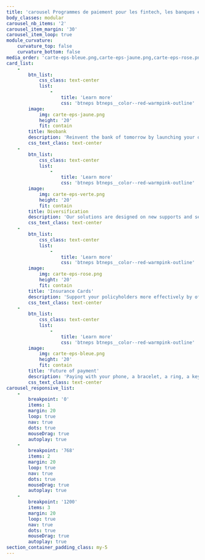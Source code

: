 ```yaml
---
title: 'carousel Programmes de paiement pour les fintech, les banques et assurances'
body_classes: modular
carousel_nb_items: '2'
carousel_item_margin: '30'
carousel_item_loop: true
module_curvature:
    curvature_top: false
    curvature_bottom: false
media_order: 'carte-eps-bleue.png,carte-eps-jaune.png,carte-eps-rose.png,carte-eps-verte.png'
card_list:
    -
        btn_list:
            css_class: text-center
            list:
                -
                    title: 'Learn more'
                    css: 'btneps btneps__color--red-warmpink-outline'
        image:
            img: carte-eps-jaune.png
            height: '20'
            fit: contain
        title: Neobank
        description: 'Reinvent the bank of tomorrow by launching your own digital services integrating mobile banking, e-wallets and virtual and physical rechargeable cards. '
        css_text_class: text-center
    -
        btn_list:
            css_class: text-center
            list:
                -
                    title: 'Learn more'
                    css: 'btneps btneps__color--red-warmpink-outline'
        image:
            img: carte-eps-verte.png
            height: '20'
            fit: contain
        title: Diversification
        description: 'Our solutions are designed on new supports and services that adapt to new categories of customers. Imagine disruptive services to develop your current offer.'
        css_text_class: text-center
    -
        btn_list:
            css_class: text-center
            list:
                -
                    title: 'Learn more'
                    css: 'btneps btneps__color--red-warmpink-outline'
        image:
            img: carte-eps-rose.png
            height: '20'
            fit: contain
        title: 'Insurance Cards'
        description: 'Support your policyholders more effectively by offering "emergency" cards that allow you to load damage or reimbursement amounts in real time.'
        css_text_class: text-center
    -
        btn_list:
            css_class: text-center
            list:
                -
                    title: 'Learn more'
                    css: 'btneps btneps__color--red-warmpink-outline'
        image:
            img: carte-eps-bleue.png
            height: '20'
            fit: contain
        title: 'Future of payment'
        description: 'Paying with your phone, a bracelet, a ring, a key ring, or your access badge is already possible. Imagine the payment media of the future with a flexible partner.'
        css_text_class: text-center
carousel_responsive_list:
    -
        breakpoint: '0'
        items: 1
        margin: 20
        loop: true
        nav: true
        dots: true
        mouseDrag: true
        autoplay: true
    -
        breakpoint: '768'
        items: 2
        margin: 20
        loop: true
        nav: true
        dots: true
        mouseDrag: true
        autoplay: true
    -
        breakpoint: '1200'
        items: 3
        margin: 20
        loop: true
        nav: true
        dots: true
        mouseDrag: true
        autoplay: true
section_container_padding_class: my-5
---
```


